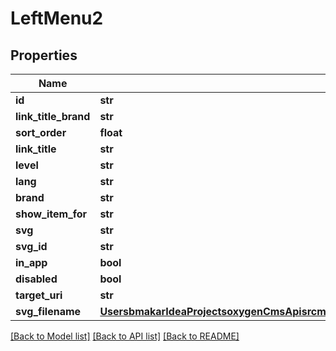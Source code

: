# LeftMenu2

## Properties
Name | Type | Description | Notes
------------ | ------------- | ------------- | -------------
**id** | **str** |  | [optional] 
**link_title_brand** | **str** |  | [optional] 
**sort_order** | **float** |  | [optional] 
**link_title** | **str** |  | [optional] 
**level** | **str** |  | [optional] 
**lang** | **str** |  | [optional] 
**brand** | **str** |  | [optional] 
**show_item_for** | **str** |  | [optional] 
**svg** | **str** |  | [optional] 
**svg_id** | **str** |  | [optional] 
**in_app** | **bool** |  | [optional] 
**disabled** | **bool** |  | [optional] 
**target_uri** | **str** |  | [optional] 
**svg_filename** | [**UsersbmakarIdeaProjectsoxygenCmsApisrcmainresourcesstaticprivatecomponentssvgFilenameYamlSvgFilename**](UsersbmakarIdeaProjectsoxygenCmsApisrcmainresourcesstaticprivatecomponentssvgFilenameYamlSvgFilename.md) |  | [optional] 

[[Back to Model list]](../README.md#documentation-for-models) [[Back to API list]](../README.md#documentation-for-api-endpoints) [[Back to README]](../README.md)

